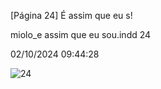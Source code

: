 [Página 24]
É assim que
eu s!

miolo_e assim que eu sou.indd 24

02/10/2024 09:44:28

![24](./img/page_24-01.jpg)
